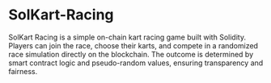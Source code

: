 # SolKart-Racing
SolKart Racing is a simple on-chain kart racing game built with Solidity. Players can join the race, choose their karts, and compete in a randomized race simulation directly on the blockchain. The outcome is determined by smart contract logic and pseudo-random values, ensuring transparency and fairness.
